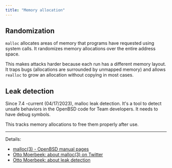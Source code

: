 ```yaml
---
title: "Memory allocation"
---
```


## Randomization

`malloc` allocates areas of memory that programs have requested using system
calls.  It randomizes memory allocations over the entire address space.

This makes attacks harder because each run has a different memory layout. It traps
bugs (allocations are surrounded by unmapped memory) and allows `realloc` to
grow an allocation without copying in most cases.

## Leak detection

Since 7.4 -current (04/17/2023), malloc leak detection. It's a tool to 
detect unsafe behaviors in the OpenBSD code for Team developers. It needs
to have debug symbols. 

This tracks memory allocations to free them properly after use. 

---

Details:

* [malloc(3) - OpenBSD manual pages](http://man.openbsd.org/malloc)
* [Otto Moerbeek: about malloc(3) on Twitter](https://twitter.com/ottom6k/status/1062608293477212161?s=21)
* [Otto Moerbeek: about leak detection](https://www.undeadly.org/cgi?action=article;sid=20230417074903)
